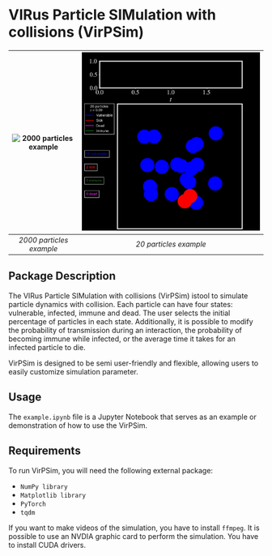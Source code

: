 # VIRus Particle SIMulation with collisions (VirPSim)

| ![2000 particles example](./im_ex2.gif) | ![20 particles example](./im_ex.gif) |
|:--------------------------------------:|:-----------------------------------:|
| *2000 particles example*               | *20 particles example*              |

## Package Description

The VIRus Particle SIMulation with collisions (VirPSim) istool to simulate particle dynamics with collision. Each particle can have four states: vulnerable, infected, immune and dead. The user selects the initial percentage of particles in each state. Additionally, it is possible to modify the probability of transmission during an interaction, the probability of becoming immune while infected, or the average time it takes for an infected particle to die.

VirPSim is designed to be semi user-friendly and flexible, allowing users to easily customize simulation parameter. 


## Usage

The `example.ipynb` file is a Jupyter Notebook that serves as an example or demonstration of how to use the VirPSim. 


## Requirements

To run VirPSim, you will need the following external package:

- `NumPy library`
- `Matplotlib library`
- `PyTorch`
- `tqdm`

If you want to make videos of the simulation, you have to install `ffmpeg`.
It is possible to use an NVDIA graphic card to perform the simulation. You have to install CUDA drivers.
